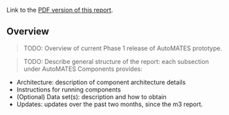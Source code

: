 Link to the [PDF version of this report](ASKE_M5Report_UA-AutoMATES-20190401.pdf).

## Overview

>TODO: Overview of current Phase 1 release of AutoMATES prototype.

>TODO: Describe general structure of the report: each subsection under AutoMATES Components provides:
>
- Architecture: description of component architecture details
- Instructions for running components
- (Optional) Data set(s): description and how to obtain
- Updates: updates over the past two months, since the m3 report.

